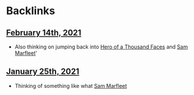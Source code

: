 
# Backlinks
## [February 14th, 2021](<February 14th, 2021.md>)
- Also thinking on jumping back into [Hero of a Thousand Faces](<Hero of a Thousand Faces.md>) and [Sam Marfleet](<Sam Marfleet.md>)'

## [January 25th, 2021](<January 25th, 2021.md>)
- Thinking of something like what [Sam Marfleet](<Sam Marfleet.md>)

